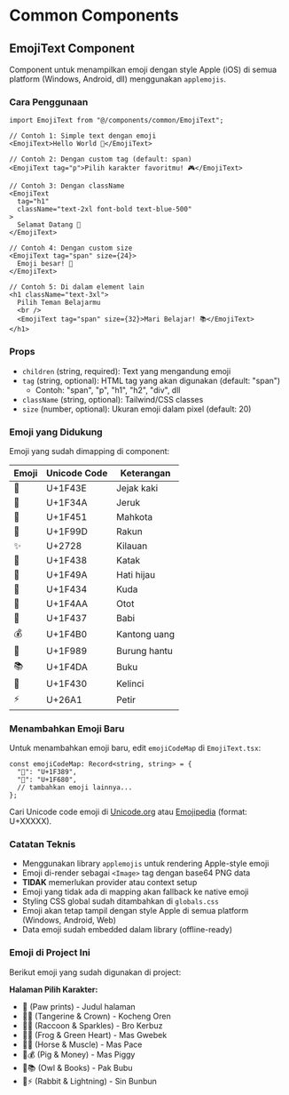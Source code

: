 # Common Components

## EmojiText Component

Component untuk menampilkan emoji dengan style Apple (iOS) di semua platform (Windows, Android, dll) menggunakan `applemojis`.

### Cara Penggunaan

```tsx
import EmojiText from "@/components/common/EmojiText";

// Contoh 1: Simple text dengan emoji
<EmojiText>Hello World 👋</EmojiText>

// Contoh 2: Dengan custom tag (default: span)
<EmojiText tag="p">Pilih karakter favoritmu! 🎮</EmojiText>

// Contoh 3: Dengan className
<EmojiText
  tag="h1"
  className="text-2xl font-bold text-blue-500"
>
  Selamat Datang 🎉
</EmojiText>

// Contoh 4: Dengan custom size
<EmojiText tag="span" size={24}>
  Emoji besar! 🚀
</EmojiText>

// Contoh 5: Di dalam element lain
<h1 className="text-3xl">
  Pilih Teman Belajarmu
  <br />
  <EmojiText tag="span" size={32}>Mari Belajar! 📚</EmojiText>
</h1>
```

### Props

- `children` (string, required): Text yang mengandung emoji
- `tag` (string, optional): HTML tag yang akan digunakan (default: "span")
  - Contoh: "span", "p", "h1", "h2", "div", dll
- `className` (string, optional): Tailwind/CSS classes
- `size` (number, optional): Ukuran emoji dalam pixel (default: 20)

### Emoji yang Didukung

Emoji yang sudah dimapping di component:

| Emoji | Unicode Code | Keterangan |
|-------|--------------|------------|
| 🐾 | U+1F43E | Jejak kaki |
| 🍊 | U+1F34A | Jeruk |
| 👑 | U+1F451 | Mahkota |
| 🦝 | U+1F99D | Rakun |
| ✨ | U+2728 | Kilauan |
| 🐸 | U+1F438 | Katak |
| 💚 | U+1F49A | Hati hijau |
| 🐴 | U+1F434 | Kuda |
| 💪 | U+1F4AA | Otot |
| 🐷 | U+1F437 | Babi |
| 💰 | U+1F4B0 | Kantong uang |
| 🦉 | U+1F989 | Burung hantu |
| 📚 | U+1F4DA | Buku |
| 🐰 | U+1F430 | Kelinci |
| ⚡ | U+26A1 | Petir |

### Menambahkan Emoji Baru

Untuk menambahkan emoji baru, edit `emojiCodeMap` di `EmojiText.tsx`:

```tsx
const emojiCodeMap: Record<string, string> = {
  "🎉": "U+1F389",
  "🚀": "U+1F680",
  // tambahkan emoji lainnya...
};
```

Cari Unicode code emoji di [Unicode.org](https://unicode.org/emoji/charts/full-emoji-list.html) atau [Emojipedia](https://emojipedia.org/) (format: U+XXXXX).

### Catatan Teknis

- Menggunakan library `applemojis` untuk rendering Apple-style emoji
- Emoji di-render sebagai `<Image>` tag dengan base64 PNG data
- **TIDAK** memerlukan provider atau context setup
- Emoji yang tidak ada di mapping akan fallback ke native emoji
- Styling CSS global sudah ditambahkan di `globals.css`
- Emoji akan tetap tampil dengan style Apple di semua platform (Windows, Android, Web)
- Data emoji sudah embedded dalam library (offline-ready)

### Emoji di Project Ini

Berikut emoji yang sudah digunakan di project:

**Halaman Pilih Karakter:**
- 🐾 (Paw prints) - Judul halaman
- 🍊👑 (Tangerine & Crown) - Kocheng Oren
- 🦝✨ (Raccoon & Sparkles) - Bro Kerbuz
- 🐸💚 (Frog & Green Heart) - Mas Gwebek
- 🐴💪 (Horse & Muscle) - Mas Pace
- 🐷💰 (Pig & Money) - Mas Piggy
- 🦉📚 (Owl & Books) - Pak Bubu
- 🐰⚡ (Rabbit & Lightning) - Sin Bunbun
